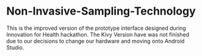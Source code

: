 # Non-Invasive-Sampling-Technology
This is the improved version of the prototype interface designed during Innovation for Health hackathon.
The Kivy Version have was not finished due to our decisions to change our hardware and moving onto Android Studio.

